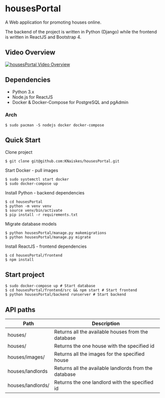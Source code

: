 # housesPortal

A Web application for promoting houses online.

The backend of the project is written in Python (Django) while the
frontend is written in ReactJS and Bootstrap 4.

## Video Overview
[![housesPortal Video Overview](https://img.youtube.com/vi/FVt9nDfa648/0.jpg)](https://www.youtube.com/watch?v=FVt9nDfa648)


## Dependencies

- Python 3.x
- Node.js for ReactJS
- Docker & Docker-Compose for PostgreSQL and pgAdmin

### Arch
```
$ sudo pacman -S nodejs docker docker-compose
```

## Quick Start

Clone project

```
$ git clone git@github.com:KNaiskes/housesPortal.git
```

Start Docker - pull images

```
$ sudo systemctl start docker
$ sudo docker-compose up
```

Install Python - backend dependencies

```
$ cd housesPortal
$ python -m venv venv
$ source venv/bin/activate
$ pip install -r requirements.txt
```

Migrate database models

```
$ python housesPortal/manage.py makemigrations
$ python housesPortal/manage.py migrate
```

Install ReactJS - frontend dependencies

```
$ cd housesPortal/frontend
$ npm install
```

## Start project

```
$ sudo docker-compose up # Start database
$ cd housesPortal/frontend/src && npm start # Start frontend
$ python housesPortal/backend runserver # Start backend
```

## API paths

| Path                  | Description                                           |
|-----------------------|-------------------------------------------------------|
| houses/               | Returns all the available houses from the database    |
| houses/<pk>           | Returns the one house with the specified id           |
| houses/images/<pk>    | Returns all the images for the specified house        |
| houses/landlords      | Returns all the available landlords from the database |
| houses/landlords/<pk> | Returns the one landlord with the specified id        |

